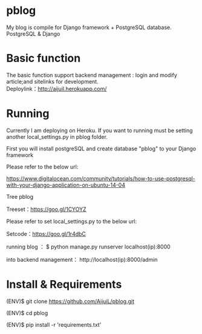 # pblog
My blog is compile for Django framework + PostgreSQL database.<br>
PostgreSQL &amp; Django

# Basic function
The basic function support backend management : login and modify article;and sitelinks for development. <br>
Deploylink：http://aijuil.herokuapp.com/

# Running
Currently I am deploying on Heroku. If you want to running must be setting another local_settings.py in pblog folder. <br>

First you will install postgreSQL and create database "pblog" to your Django framework <br>

Please refer to the below url: <br>

https://www.digitalocean.com/community/tutorials/how-to-use-postgresql-with-your-django-application-on-ubuntu-14-04 <br>

Tree pblog<br>

Treeset：https://goo.gl/1CYOYZ
            
Please refer to set local_settings.py to the below url: <br>

Setcode：https://goo.gl/1r4dbC <br>

running blog ： $ python manage.py runserver localhost(ip):8000 <br>

into backend management： http://localhost(ip):8000/admin <br>

# Install & Requirements

(ENV)$ git clone https://github.com/AijuiL/pblog.git

(ENV)$ cd pblog

(ENV)$ pip install -r 'requirements.txt'
